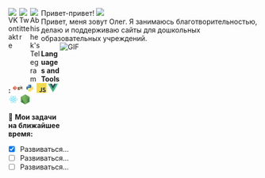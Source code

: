 Привет-привет! <img src="https://media.giphy.com/media/hvRJCLFzcasrR4ia7z/giphy.gif" width="25px">
<a href="https://vk.com/https://vk.com/id496537474">
  <img align="left" alt="VKontakte" width="22px" src="https://cdn.jsdelivr.net/npm/simple-icons@v3/icons/vk.svg" />
</a>
<a href="https://twitter.com/@vasilchenkoinna">
  <img align="left" alt="Twitter" width="22px" src="https://cdn.jsdelivr.net/npm/simple-icons@v3/icons/twitter.svg" />
</a>
<a href="https://t.me/https://t.me/platforma_44_kostroma">
  <img align="left" alt="Abhishek's Telegram" width="22px" src="https://cdn.jsdelivr.net/npm/simple-icons@v3/icons/telegram.svg" />
</a>
<br />
Привет, меня зовут Олег. Я занимаюсь благотворительностью, делаю и поддерживаю сайты для дошкольных образовательных учреждений.
<br />
<img align="right" alt="GIF" src="https://external-arn2-1.xx.fbcdn.net/safe_image.php?d=AQE4thyAg0sICPMR&w=500&h=261&url=https%3A%2F%2Fplatforma44.ru%2Fimages%2Fprojects%2F2021%2F2021-09-19-metodicheskij-sbornik%2F1.jpg&cfs=1&ext=jpg&_nc_oe=6ee7d&_nc_sid=06c271&ccb=3-5&_nc_hash=AQFcOwjI6XukFOl5" width="400" height="168" />

**Languages and Tools:** 
<code><img height="20" src="https://raw.githubusercontent.com/github/explore/80688e429a7d4ef2fca1e82350fe8e3517d3494d/topics/git/git.png"></code>
<code><img height="20" src="https://raw.githubusercontent.com/github/explore/80688e429a7d4ef2fca1e82350fe8e3517d3494d/topics/python/python.png"></code>
<code><img height="20" src="https://raw.githubusercontent.com/github/explore/80688e429a7d4ef2fca1e82350fe8e3517d3494d/topics/javascript/javascript.png"></code>
<code><img height="20" src="https://raw.githubusercontent.com/github/explore/80688e429a7d4ef2fca1e82350fe8e3517d3494d/topics/vue/vue.png"></code>
<code><img height="20" src="https://raw.githubusercontent.com/github/explore/80688e429a7d4ef2fca1e82350fe8e3517d3494d/topics/react/react.png"></code>
<code><img height="20" src="https://raw.githubusercontent.com/github/explore/80688e429a7d4ef2fca1e82350fe8e3517d3494d/topics/nodejs/nodejs.png"></code>

🚧 **Мои задачи на ближайшее время:**
<!-- TODO-IST:START -->
* [x] Развиваться...
* [ ] Развиваться...
* [ ] Развиваться...      
<!-- TODO-IST:END -->
